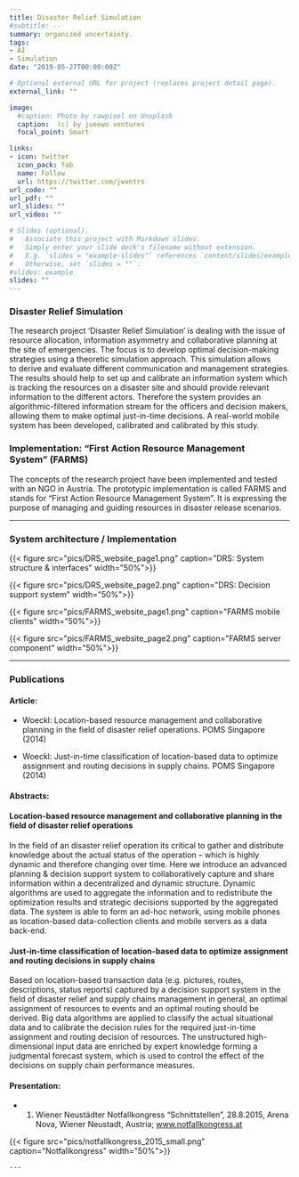 ```yaml
---
title: Disaster Relief Simulation
#subtitle: --
summary: organized uncertainty.
tags:
- AI 
- Simulation
date: "2019-05-27T00:00:00Z"

# Optional external URL for project (replaces project detail page).
external_link: ""

image:
  #caption: Photo by rawpixel on Unsplash
  caption:  (c) by jueewo ventures
  focal_point: Smart

links:
- icon: twitter
  icon_pack: fab
  name: Follow
  url: https://twitter.com/jwvntrs
url_code: ""
url_pdf: ""
url_slides: ""
url_video: ""

# Slides (optional).
#   Associate this project with Markdown slides.
#   Simply enter your slide deck's filename without extension.
#   E.g. `slides = "example-slides"` references `content/slides/example-slides.md`.
#   Otherwise, set `slides = ""`.
#slides: example
slides: ""
---
```



### Disaster Relief Simulation

The research project ‘Disaster Relief Simulation’ is dealing with the issue of resource allocation, information asymmetry and collaborative planning at the site of emergencies. The focus is to develop optimal decision-making strategies using a theoretic simulation approach. This simulation allows to derive and evaluate different communication and management strategies. The results should help to set up and calibrate an information system which is tracking the resources on a disaster site and should provide relevant information to the different actors. Therefore the system provides an algorithmic-filtered information stream for the officers and decision makers, allowing them to make optimal just-in-time decisions.
A real-world mobile system has been developed, calibrated and calibrated by this study.



### Implementation: “First Action Resource Management System” (FARMS)

The concepts of the research project have been implemented and tested with an NGO in Austria. The prototypic implementation is called FARMS and stands for “First Action Resource Management System”. It is expressing the purpose of managing and guiding resources in disaster release scenarios.

---

### System architecture / Implementation


{{< figure src="pics/DRS_website_page1.png" caption="DRS: System structure & interfaces" width="50%">}}

{{< figure src="pics/DRS_website_page2.png" caption="DRS: Decision support system" width="50%">}}

{{< figure src="pics/FARMS_website_page1.png" caption="FARMS mobile clients" width="50%">}}

{{< figure src="pics/FARMS_website_page2.png" caption="FARMS server component" width="50%">}}


---

### Publications


#### Article:

* Woeckl: Location-based resource management and collaborative planning in the field of disaster relief operations. POMS Singapore (2014)

* Woeckl: Just-in-time classification of location-based data to optimize assignment and routing decisions in supply chains. POMS Singapore (2014)


#### Abstracts:

#### Location-based resource management and collaborative planning in the field of disaster relief operations

In the field of an disaster relief operation its critical to gather and distribute knowledge about the actual status of the operation – which is highly dynamic and therefore changing over time. Here we introduce an advanced planning & decision support system to collaboratively capture and share information within a decentralized and dynamic structure. Dynamic algorithms are used to aggregate the information and to redistribute the optimization results and strategic decisions supported by the aggregated data. The system is able to form an ad-hoc network, using mobile phones as location-based data-collection clients and mobile servers as a data back-end.


#### Just-in-time classification of location-based data to optimize assignment and routing decisions in supply chains

Based on location-based transaction data (e.g. pictures, routes, descriptions, status reports) captured by a decision support system in the field of disaster relief and supply chains management in general, an optimal assignment of resources to events and an optimal routing should be derived. Big data algorithms are applied to classify the actual situational data and to calibrate the decision rules for the required just-in-time assignment and routing decision of resources. The unstructured high-dimensional input data are enriched by expert knowledge forming a judgmental forecast system, which is used to control the effect of the decisions on supply chain performance measures.

#### Presentation:

* 1. Wiener Neustädter Notfallkongress “Schnittstellen”, 28.8.2015, Arena Nova, Wiener Neustadt, Austria; www.notfallkongress.at

<!-- ![Notfallkongress2015](/img/disaster-farms/notfallkongress_2015_small.png) -->

<!-- <img src="pics/notfallkongress_2015_small.png" height="300px" > -->

{{< figure src="pics/notfallkongress_2015_small.png" caption="Notfallkongress" width="50%">}}

````plain
---
````


<!-- <img src="/project/webconjoint/webconjoint_rendered.png0001.png" width="70%"> -->

<!-- <img src="webconjoint_rendered.png0001.png" width="70%"> -->

<!-- 
<img src="/project/webconjoint/webconjoint_rendered.png0001.png" height="300px" width="50%"> -->
